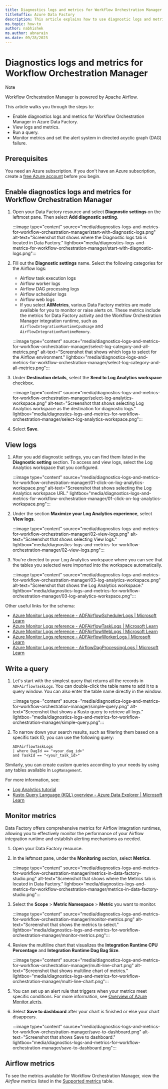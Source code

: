```yaml
---
title: Diagnostics logs and metrics for Workflow Orchestration Manager
titleSuffix: Azure Data Factory
description: This article explains how to use diagnostic logs and metrics to monitor the Workflow Orchestration Manager integration runtime.
ms.topic: how-to
author: nabhishek
ms.author: abnarain
ms.date: 09/28/2023
---
```


# Diagnostics logs and metrics for Workflow Orchestration Manager

> [!NOTE]
> Workflow Orchestration Manager is powered by Apache Airflow.

This article walks you through the steps to:

- Enable diagnostics logs and metrics for Workflow Orchestration Manager in Azure Data Factory.
- View logs and metrics.
- Run a query.
- Monitor metrics and set the alert system in directed acyclic graph (DAG) failure.

## Prerequisites

You need an Azure subscription. If you don't have an Azure subscription, create a [free Azure account](https://azure.microsoft.com/free/) before you begin.

## Enable diagnostics logs and metrics for Workflow Orchestration Manager

1. Open your Data Factory resource and select **Diagnostic settings** on the leftmost pane. Then select **Add diagnostic setting**.

   :::image type="content" source="media/diagnostics-logs-and-metrics-for-workflow-orchestration-manager/start-with-diagnostic-logs.png" alt-text="Screenshot that shows where the Diagnostic logs tab is located in Data Factory." lightbox="media/diagnostics-logs-and-metrics-for-workflow-orchestration-manager/start-with-diagnostic-logs.png":::

1. Fill out the **Diagnostic settings** name. Select the following categories for the Airflow logs:

   - Airflow task execution logs
   - Airflow worker logs
   - Airflow DAG processing logs
   - Airflow scheduler logs
   - Airflow web logs
   - If you select **AllMetrics**, various Data Factory metrics are made available for you to monitor or raise alerts on. These metrics include the metrics for Data Factory activity and the Workflow Orchestration Manager integration runtime, such as `AirflowIntegrationRuntimeCpuUsage` and `AirflowIntegrationRuntimeMemory`.

   :::image type="content" source="media/diagnostics-logs-and-metrics-for-workflow-orchestration-manager/select-log-category-and-all-metrics.png" alt-text="Screenshot that shows which logs to select for the Airflow environment." lightbox="media/diagnostics-logs-and-metrics-for-workflow-orchestration-manager/select-log-category-and-all-metrics.png":::

1. Under **Destination details**, select the **Send to Log Analytics workspace** checkbox.

   :::image type="content" source="media/diagnostics-logs-and-metrics-for-workflow-orchestration-manager/select-log-analytics-workspace.png" alt-text="Screenshot that shows selecting Log Analytics workspace as the destination for diagnostic logs." lightbox="media/diagnostics-logs-and-metrics-for-workflow-orchestration-manager/select-log-analytics-workspace.png":::

1. Select **Save**.

## View logs

1. After you add diagnostic settings, you can find them listed in the **Diagnostic setting** section. To access and view logs, select the Log Analytics workspace that you configured.

   :::image type="content" source="media/diagnostics-logs-and-metrics-for-workflow-orchestration-manager/01-click-on-log-analytics-workspace.png" alt-text="Screenshot that shows selecting the Log Analytics workspace URL." lightbox="media/diagnostics-logs-and-metrics-for-workflow-orchestration-manager/01-click-on-log-analytics-workspace.png":::

1. Under the section **Maximize your Log Analytics experience**, select **View logs**.

   :::image type="content" source="media/diagnostics-logs-and-metrics-for-workflow-orchestration-manager/02-view-logs.png" alt-text="Screenshot that shows selecting View logs." lightbox="media/diagnostics-logs-and-metrics-for-workflow-orchestration-manager/02-view-logs.png":::

1. You're directed to your Log Analytics workspace where you can see that the tables you selected were imported into the workspace automatically.

   :::image type="content" source="media/diagnostics-logs-and-metrics-for-workflow-orchestration-manager/03-log-analytics-workspace.png" alt-text="Screenshot that shows the Log Analytics workspace." lightbox="media/diagnostics-logs-and-metrics-for-workflow-orchestration-manager/03-log-analytics-workspace.png":::

Other useful links for the schema:

- [Azure Monitor Logs reference - ADFAirflowSchedulerLogs | Microsoft Learn](/azure/azure-monitor/reference/tables/ADFAirflowSchedulerLogs)
- [Azure Monitor Logs reference - ADFAirflowTaskLogs | Microsoft Learn](/azure/azure-monitor/reference/tables/adfairflowtasklogs)
- [Azure Monitor Logs reference - ADFAirflowWebLogs | Microsoft Learn](/azure/azure-monitor/reference/tables/adfairflowweblogs)
- [Azure Monitor Logs reference - ADFAirflowWorkerLogs | Microsoft Learn](/azure/azure-monitor/reference/tables/adfairflowworkerlogs)
- [Azure Monitor Logs reference - AirflowDagProcessingLogs | Microsoft Learn](/azure/azure-monitor/reference/tables/AirflowDagProcessingLogs)

## Write a query

1. Let's start with the simplest query that returns all the records in `ADFAirflowTaskLogs`. You can double-click the table name to add it to a query window. You can also enter the table name directly in the window.

   :::image type="content" source="media/diagnostics-logs-and-metrics-for-workflow-orchestration-manager/simple-query.png" alt-text="Screenshot that shows a Kusto query to retrieve all logs." lightbox="media/diagnostics-logs-and-metrics-for-workflow-orchestration-manager/simple-query.png":::

1. To narrow down your search results, such as filtering them based on a specific task ID, you can use the following query:

    ```kusto
    ADFAirflowTaskLogs
    | where DagId == "<your_dag_id>"
    and TaskId == "<your_task_id>"
    ```

Similarly, you can create custom queries according to your needs by using any tables available in `LogManagement`.

For more information, see:

- [Log Analytics tutorial](/azure/azure-monitor/logs/log-analytics-tutorial)
- [Kusto Query Language (KQL) overview - Azure Data Explorer | Microsoft Learn](/azure/data-explorer/kusto/query/)

## Monitor metrics

Data Factory offers comprehensive metrics for Airflow integration runtimes, allowing you to effectively monitor the performance of your Airflow integration runtime and establish alerting mechanisms as needed.

1. Open your Data Factory resource.

1. In the leftmost pane, under the **Monitoring** section, select **Metrics**.

   :::image type="content" source="media/diagnostics-logs-and-metrics-for-workflow-orchestration-manager/metrics-in-data-factory-studio.png" alt-text="Screenshot that shows where the Metrics tab is located in Data Factory." lightbox="media/diagnostics-logs-and-metrics-for-workflow-orchestration-manager/metrics-in-data-factory-studio.png":::

1. Select the **Scope** > **Metric Namespace** > **Metric** you want to monitor.

   :::image type="content" source="media/diagnostics-logs-and-metrics-for-workflow-orchestration-manager/monitor-metrics.png" alt-text="Screenshot that shows the metrics to select." lightbox="media/diagnostics-logs-and-metrics-for-workflow-orchestration-manager/monitor-metrics.png":::

1. Review the multiline chart that visualizes the **Integration Runtime CPU Percentage** and **Integration Runtime Dag Bag Size**.

   :::image type="content" source="media/diagnostics-logs-and-metrics-for-workflow-orchestration-manager/multi-line-chart.png" alt-text="Screenshot that shows multiline chart of metrics." lightbox="media/diagnostics-logs-and-metrics-for-workflow-orchestration-manager/multi-line-chart.png":::

1. You can set up an alert rule that triggers when your metrics meet specific conditions.
   For more information, see [Overview of Azure Monitor alerts](/azure/azure-monitor/alerts/alerts-overview).

1. Select **Save to dashboard** after your chart is finished or else your chart disappears.

   :::image type="content" source="media/diagnostics-logs-and-metrics-for-workflow-orchestration-manager/save-to-dashboard.png" alt-text="Screenshot that shows Save to dashboard." lightbox="media/diagnostics-logs-and-metrics-for-workflow-orchestration-manager/save-to-dashboard.png":::

## Airflow metrics

To see the metrics available for Workflow Orchestration Manager, view the *Airflow* metrics listed in the [Supported metrics](monitor-data-factory-reference.md#supported-metrics-for-microsoftdatafactoryfactories) table.
